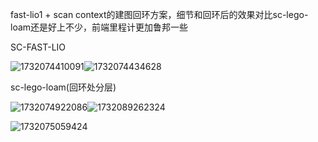 fast-lio1 + scan context的建图回环方案，细节和回环后的效果对比sc-lego-loam还是好上不少，前端里程计更加鲁邦一些

SC-FAST-LIO

![1732074410091](https://github.com/user-attachments/assets/03bad517-441d-4439-9aa7-e75a309121e7)![1732074434628](https://github.com/user-attachments/assets/3dc269b1-734f-4088-b70a-0fe1f4170768)

sc-lego-loam(回环处分层)

![1732074922086](https://github.com/user-attachments/assets/5d64a571-e3ff-461d-a9f0-95f8378cc841)![1732089262324](https://github.com/user-attachments/assets/3c98fb44-f5ae-4a1d-9b9d-e896dbbd083b)

![1732075059424](https://github.com/user-attachments/assets/3d761f5b-1759-4f95-8fb8-88dae4e00486)
